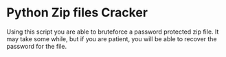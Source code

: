 # Python Zip files Cracker

Using this script you are able to bruteforce a password protected
zip file. It may take some while, but if you are patient, you will 
be able to recover the password for the file.

